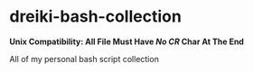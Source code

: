 # dreiki-bash-collection
**Unix Compatibility: All File Must Have _No CR_ Char At The End**

All of my personal bash script collection

